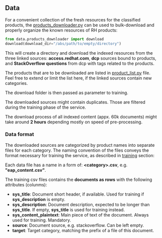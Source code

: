 ## Data

For a convenient collection of the fresh resources for the classified products, the 
[products_downloader.py](https://github.com/searchisko/project-classifier-poc/tree/master/data/products_downloader.py)
can be used to bulk-download and properly organize the known resources of RH products:

```python
from data.products_downloader import download
download(download_dir="/abs/path/to/empty/directory")
```

This will create a directory and download the indexed resources from the three linked sources: **access.redhat.com**, **dcp** sources
bound to products, and **StackOverflow questions** from dcp with tags related to the products.

The products that are to be downloaded are listed in 
[product_list.py](https://github.com/searchisko/project-classifier-poc/tree/master/data/product_list.py)
file. Feel free to extend or limit the list here, if the linked sources contain new categories.

The download folder is then passed as parameter to training.

The downloaded sources might contain duplicates. Those are filtered during the training phase 
of the service.

The download process of all indexed content (appx. 60k documents) might take around **2 hours** 
depending mostly on speed of pre-processing.

### Data format

The downloaded sources are categorized by product names into separate files for each category.
The naming convention of the files conveys the format necessary for training the service, as described in
[training](https://github.com/searchisko/project-classifier-poc/tree/master/search_service/training)
section: 

Each data file has a name in a form of:
**\<category\><suffix>.csv**, e.g. **\"eap_content.csv\"**.

The training csv files contains the **documents as rows** with the following attributes (colunms):
* **sys_title**: Document short header, if available. Used for training if **sys_description** is empty.
* **sys_description**: Document description, expected to be longer than **sys_title**. 
If empty, **sys_title** is used for training instead.
* **sys_content_plaintext**: Main piece of text of the document. Always used for training. Mandatory.
* **source**: Document source, e.g. stackoverflow. Can be left empty.
* **target**: Target category, matching the prefix of a file of this document.

